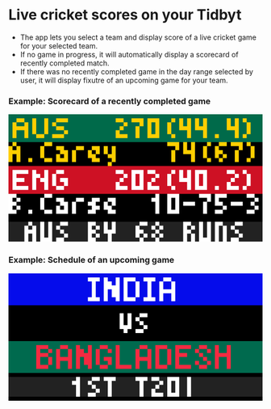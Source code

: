 # Live cricket scores on your Tidbyt
- The app lets you select a team and display score of a live cricket game for your selected team.
- If no game in progress, it will automatically display a scorecard of recently completed match.
- If there was no recently completed game in the day range selected by user, it will display fixutre of an upcoming game for your team.

### Example: Scorecard of a recently completed game
![](past_result.gif)

### Example: Schedule of an upcoming game
![](next_match.gif)
